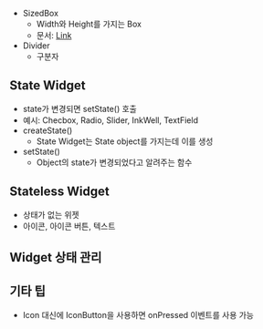 - SizedBox
   - Width와 Height를 가지는 Box
   - 문서: [Link](https://docs.flutter.io/flutter/widgets/SizedBox-class.html)
- Divider
   - 구분자

## State Widget
- state가 변경되면 setState() 호출
- 예시: Checbox, Radio, Slider, InkWell, TextField
- createState()
   - State Widget는 State object를 가지는데 이를 생성
- setState()
   - Object의 state가 변경되었다고 알려주는 함수
## Stateless Widget
- 상태가 없는 위젯
- 아이콘, 아이콘 버튼, 텍스트

## Widget 상태 관리


## 기타 팁
- Icon 대신에 IconButton을 사용하면 onPressed 이벤트를 사용 가능
